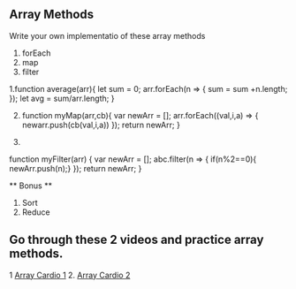 ## Array Methods

Write your own implementatio of these array methods
  1. forEach
  2. map
  3. filter

1.function average(arr){
  let sum = 0;
  arr.forEach(n => {
    sum = sum +n.length;
  });
  let avg = sum/arr.length;
}

2. function myMap(arr,cb){
  var newArr = [];
  arr.forEach((val,i,a) => {
    newarr.push(cb(val,i,a))
  });
  return newArr;
}

3.
function myFilter(arr) {
  var newArr = [];
  abc.filter(n => {
if(n%2==0){
newArr.push(n);}
  });
  return newArr;
}

** Bonus **
  1. Sort
  2. Reduce

## Go through these 2 videos and practice array methods.

1 [Array Cardio 1](https://www.youtube.com/watch?v=HB1ZC7czKRs&list=PLu8EoSxDXHP6CGK4YVJhL_VWetA865GOH&index=4)
2. [Array Cardio 2](https://www.youtube.com/watch?v=QNmRfyNg1lw&list=PLu8EoSxDXHP6CGK4YVJhL_VWetA865GOH&index=7)